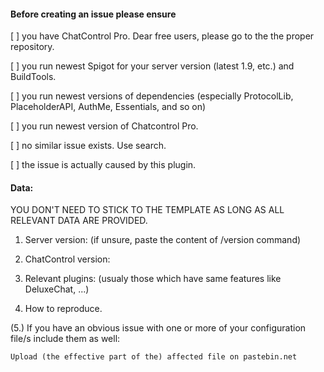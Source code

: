 #### Before creating an issue please ensure

[ ] you have ChatControl Pro. Dear free users, please go to the the proper repository.

[ ] you run newest Spigot for your server version (latest 1.9, etc.) and BuildTools.

[ ] you run newest versions of dependencies (especially ProtocolLib, PlaceholderAPI, AuthMe, Essentials, and so on)

[ ] you run newest version of Chatcontrol Pro.

[ ] no similar issue exists. Use search.

[ ] the issue is actually caused by this plugin.

#### Data:

YOU DON'T NEED TO STICK TO THE TEMPLATE AS LONG AS ALL RELEVANT DATA ARE PROVIDED.

1. Server version: (if unsure, paste the content of /version command)

2. ChatControl version:

3. Relevant plugins: (usualy those which have same features like DeluxeChat, ...)

4. How to reproduce.

(5.) If you have an obvious issue with one or more of your configuration file/s include them as well:

```
Upload (the effective part of the) affected file on pastebin.net
```
